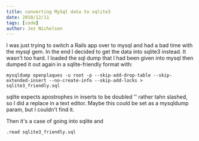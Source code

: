```yaml
---
title: converting MySql data to sqlite3
date: 2010/12/11
tags: [code]
author: Jez Nicholson
---
```

I was just trying to switch a Rails app over to mysql and had a bad time with the mysql gem. In the end I decided to get the data into sqlite3 instead. It wasn't too hard. I loaded the sql dump that I had been given into mysql then dumped it out again in a sqlite-friendly format with:

    mysqldump openplaques -u root -p --skip-add-drop-table --skip-extended-insert --no-create-info --skip-add-locks > sqlite3_friendly.sql

sqlite expects apostrophes in inserts to be doubled '' rather tahn slashed, so I did a replace in a text editor. Maybe this could be set as a mysqldump param, but I couldn't find it.

Then it's a case of going into sqlite and

    .read sqlite3_friendly.sql